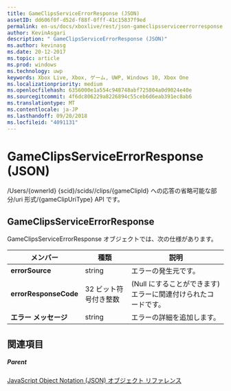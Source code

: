 ```yaml
---
title: GameClipsServiceErrorResponse (JSON)
assetID: dd606f0f-d52d-f88f-0fff-41c15837f9ed
permalink: en-us/docs/xboxlive/rest/json-gameclipsserviceerrorresponse.html
author: KevinAsgari
description: " GameClipsServiceErrorResponse (JSON)"
ms.author: kevinasg
ms.date: 20-12-2017
ms.topic: article
ms.prod: windows
ms.technology: uwp
keywords: Xbox Live, Xbox, ゲーム, UWP, Windows 10, Xbox One
ms.localizationpriority: medium
ms.openlocfilehash: 6356000e1a554c948748abf725804a0d9024e40e
ms.sourcegitcommit: 4f6dc806229a8226894c55ceb6d6eab391ec8ab6
ms.translationtype: MT
ms.contentlocale: ja-JP
ms.lasthandoff: 09/20/2018
ms.locfileid: "4091131"
---
```

# <a name="gameclipsserviceerrorresponse-json"></a>GameClipsServiceErrorResponse (JSON)
/Users/{ownerId} {scid}/scids//clips/{gameClipId} への応答の省略可能な部分/uri 形式/{gameClipUriType} API です。 
<a id="ID4EN"></a>

 
## <a name="gameclipsserviceerrorresponse"></a>GameClipsServiceErrorResponse
 
GameClipsServiceErrorResponse オブジェクトでは、次の仕様があります。
 
| メンバー| 種類| 説明| 
| --- | --- | --- | 
| <b>errorSource</b>| string| エラーの発生元です。| 
| <b>errorResponseCode</b>| 32 ビット符号付き整数| (Null にすることができます) エラーに関連付けられたコードです。| 
| <b>エラー メッセージ</b>| string| エラーの詳細を追加します。| 
  
<a id="ID4ECC"></a>

 
## <a name="see-also"></a>関連項目
 
<a id="ID4EEC"></a>

 
##### <a name="parent"></a>Parent 

[JavaScript Object Notation (JSON) オブジェクト リファレンス](atoc-xboxlivews-reference-json.md)

   